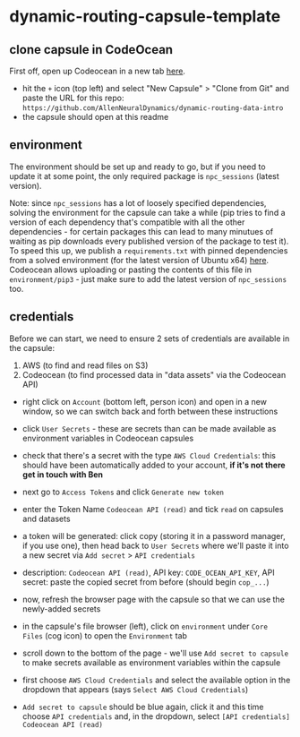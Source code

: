 # dynamic-routing-capsule-template

## clone capsule in CodeOcean

First off, open up Codeocean in a new tab [here](https://codeocean.allenneuraldynamics.org/).

- hit the `+` icon (top left) and select "New Capsule" > "Clone from Git" and paste the URL for this repo: `https://github.com/AllenNeuralDynamics/dynamic-routing-data-intro`
- the capsule should open at this readme
  
## environment

The environment should be set up and ready to go, but if you need to update it at some point, the only required package is `npc_sessions` (latest version).
  
Note: since `npc_sessions` has a lot of loosely specified dependencies, solving the environment for the capsule can take a while (pip tries to find a version of each dependency that's compatible with all the other dependencies - for certain packages this can lead to many minutues of waiting as pip downloads every published version of the package to test it). To speed this up, we publish a `requirements.txt` with pinned dependencies from a solved environment (for the latest version of Ubuntu x64) [here](https://github.com/AllenInstitute/npc_sessions/blob/main/requirements.txt). Codeocean allows uploading or pasting the contents of this file in `environment/pip3` - just make sure to add the latest version of `npc_sessions` too.

## credentials

Before we can start, we need to ensure 2 sets of credentials are available in the capsule:
1. AWS (to find and read files on S3)
2. Codeocean (to find processed data in "data assets" via the Codeocean API)

- right click on `Account` (bottom left, person icon) and open in a new window, so we can switch back and forth between these instructions
- click `User Secrets` - these are secrets than can be made available as environment variables in Codeocean capsules
- check that there's a secret with the type `AWS Cloud Credentials`: this should have been automatically added to your account, **if it's not there get in touch with Ben**

- next go to `Access Tokens` and click `Generate new token`
- enter the Token Name `Codeocean API (read)` and tick `read` on capsules and datasets
- a token will be generated: click copy (storing it in a password manager, if you use one), then head back to `User Secrets` where we'll paste it into a new secret via `Add secret` > `API credentials`
- description: `Codeocean API (read)`, API key: `CODE_OCEAN_API_KEY`, API secret: paste the copied secret from before (should begin `cop_...`)

- now, refresh the browser page with the capsule so that we can use the newly-added secrets

- in the capsule's file browser (left), click on `environment` under `Core Files` (cog icon) to open the `Environment` tab

- scroll down to the bottom of the page - we'll use `Add secret to capsule` to make secrets available as environment variables within the capsule

- first choose `AWS Cloud Credentials` and select the available option in the dropdown that appears (says `Select AWS Cloud Credentials`)

- `Add secret to capsule` should be blue again, click it and this time choose `API credentials` and, in the dropdown, select `[API credentials] Codeocean API (read)`

